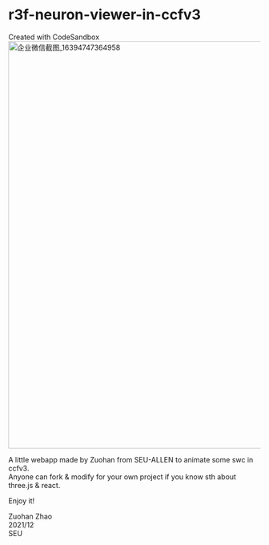 # r3f-neuron-viewer-in-ccfv3
Created with CodeSandbox
<img width="813" alt="企业微信截图_16394747364958" src="https://user-images.githubusercontent.com/47688877/146131004-3e85403f-ddc7-4d65-a6f9-969029abc710.png">

A little webapp made by Zuohan from SEU-ALLEN to animate some swc in ccfv3.  
Anyone can fork & modify for your own project if you know sth about three.js & react. 

Enjoy it!

Zuohan Zhao  
2021/12  
SEU
